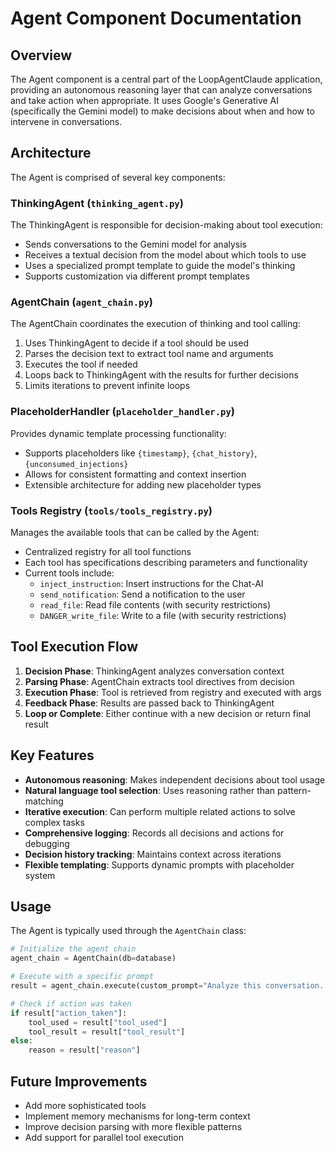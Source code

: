 # Agent Component Documentation

## Overview

The Agent component is a central part of the LoopAgentClaude application, providing an autonomous reasoning layer that can analyze conversations and take action when appropriate. It uses Google's Generative AI (specifically the Gemini model) to make decisions about when and how to intervene in conversations.

## Architecture

The Agent is comprised of several key components:

### ThinkingAgent (`thinking_agent.py`)

The ThinkingAgent is responsible for decision-making about tool execution:

- Sends conversations to the Gemini model for analysis
- Receives a textual decision from the model about which tools to use
- Uses a specialized prompt template to guide the model's thinking
- Supports customization via different prompt templates

### AgentChain (`agent_chain.py`)

The AgentChain coordinates the execution of thinking and tool calling:

1. Uses ThinkingAgent to decide if a tool should be used
2. Parses the decision text to extract tool name and arguments
3. Executes the tool if needed
4. Loops back to ThinkingAgent with the results for further decisions
5. Limits iterations to prevent infinite loops

### PlaceholderHandler (`placeholder_handler.py`)

Provides dynamic template processing functionality:

- Supports placeholders like `{timestamp}`, `{chat_history}`, `{unconsumed_injections}`
- Allows for consistent formatting and context insertion
- Extensible architecture for adding new placeholder types

### Tools Registry (`tools/tools_registry.py`)

Manages the available tools that can be called by the Agent:

- Centralized registry for all tool functions
- Each tool has specifications describing parameters and functionality
- Current tools include:
  - `inject_instruction`: Insert instructions for the Chat-AI
  - `send_notification`: Send a notification to the user
  - `read_file`: Read file contents (with security restrictions)
  - `DANGER_write_file`: Write to a file (with security restrictions)

## Tool Execution Flow

1. **Decision Phase**: ThinkingAgent analyzes conversation context
2. **Parsing Phase**: AgentChain extracts tool directives from decision
3. **Execution Phase**: Tool is retrieved from registry and executed with args
4. **Feedback Phase**: Results are passed back to ThinkingAgent
5. **Loop or Complete**: Either continue with a new decision or return final result

## Key Features

- **Autonomous reasoning**: Makes independent decisions about tool usage
- **Natural language tool selection**: Uses reasoning rather than pattern-matching
- **Iterative execution**: Can perform multiple related actions to solve complex tasks
- **Comprehensive logging**: Records all decisions and actions for debugging
- **Decision history tracking**: Maintains context across iterations
- **Flexible templating**: Supports dynamic prompts with placeholder system

## Usage

The Agent is typically used through the `AgentChain` class:

```python
# Initialize the agent chain
agent_chain = AgentChain(db=database)

# Execute with a specific prompt
result = agent_chain.execute(custom_prompt="Analyze this conversation...")

# Check if action was taken
if result["action_taken"]:
    tool_used = result["tool_used"]
    tool_result = result["tool_result"]
else:
    reason = result["reason"]
```

## Future Improvements

- Add more sophisticated tools
- Implement memory mechanisms for long-term context
- Improve decision parsing with more flexible patterns
- Add support for parallel tool execution
